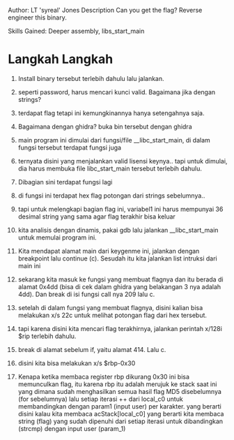 Author: LT 'syreal' Jones
Description
Can you get the flag? 
Reverse engineer this binary.

Skills Gained: Deeper assembly, libs_start_main

# Langkah Langkah
1. Install binary tersebut terlebih dahulu lalu jalankan.	


2. seperti password, harus mencari kunci valid. Bagaimana jika dengan strings?


3. terdapat flag tetapi ini kemungkinannya hanya setengahnya saja.
4. Bagaimana dengan ghidra? buka bin tersebut dengan ghidra

5. main program ini dimulai dari fungsi/file __libc_start_main, di dalam fungsi tersebut terdapat fungsi juga

6. ternyata disini yang menjalankan valid lisensi keynya.. tapi untuk dimulai, dia harus membuka file libc_start_main tersebut terlebih dahulu.
7. Dibagian sini terdapat fungsi lagi


8. di fungsi ini terdapat hex flag potongan dari strings sebelumnya..
9. tapi untuk melengkapi bagian flag ini, variabel1 ini harus mempunyai 36 desimal string yang sama agar flag terakhir bisa keluar


10. kita analisis dengan dinamis, pakai gdb lalu jalankan __libc_start_main untuk memulai program ini.


11. Kita mendapat alamat main dari keygenme ini, jalankan dengan breakpoint lalu continue (c). Sesudah itu kita jalankan list intruksi dari main ini


12. sekarang kita masuk ke fungsi yang membuat flagnya dan itu berada di alamat 0x4dd (bisa di cek dalam ghidra yang belakangan 3 nya adalah 4dd). Dan break di isi fungsi call nya 209 lalu c.


13. setelah di dalam fungsi yang membuat flagnya, disini kalian bisa melakukan x/s 22c untuk melihat potongan flag dari hex tersebut.


14. tapi karena disini kita mencari flag terakhirnya, jalankan perintah x/128i $rip terlebih dahulu.



15. break di alamat sebelum if, yaitu alamat 414. Lalu c.
16. disini kita bisa melakukan x/s $rbp-0x30


17. Kenapa ketika membaca register rbp dikurang 0x30 ini bisa memunculkan flag, itu karena rbp itu adalah merujuk ke stack saat ini yang dimana sudah menghasilkan semua hasil flag MD5 disebelumnya (for sebelumnya) lalu setiap iterasi ++ dari local_c0 untuk membandingkan dengan param1 (input user) per karakter. yang berarti disini kalau kita membaca acStack[local_c0] yang berarti kita membaca string (flag) yang sudah dipenuhi dari setiap iterasi untuk dibandingkan (strcmp) dengan input user (param_1)

